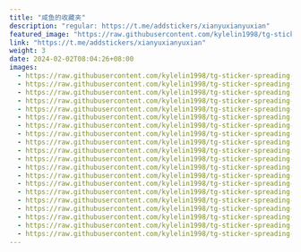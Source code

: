 ```yaml
---
title: "咸鱼的收藏夹"
description: "regular: https://t.me/addstickers/xianyuxianyuxian"
featured_image: "https://raw.githubusercontent.com/kylelin1998/tg-sticker-spreading-worldwide-images/main/img/552e1a90-01f2-4a17-a196-50c230275794.jpg"
link: "https://t.me/addstickers/xianyuxianyuxian"
weight: 3
date: 2024-02-02T08:04:26+08:00
images:
  - https://raw.githubusercontent.com/kylelin1998/tg-sticker-spreading-worldwide-images/main/img/552e1a90-01f2-4a17-a196-50c230275794.jpg
  - https://raw.githubusercontent.com/kylelin1998/tg-sticker-spreading-worldwide-images/main/img/47f27eef-0dce-4ecd-9912-3e2a5936b5de.jpg
  - https://raw.githubusercontent.com/kylelin1998/tg-sticker-spreading-worldwide-images/main/img/d1ca611d-75b6-485a-9db8-ce21a986adbd.jpg
  - https://raw.githubusercontent.com/kylelin1998/tg-sticker-spreading-worldwide-images/main/img/d4304f6d-b928-4511-956e-57e5af36bfe3.jpg
  - https://raw.githubusercontent.com/kylelin1998/tg-sticker-spreading-worldwide-images/main/img/3504ddcd-ce97-4f4b-9d7a-aadfa64cfaf1.jpg
  - https://raw.githubusercontent.com/kylelin1998/tg-sticker-spreading-worldwide-images/main/img/36e06dea-f203-4cae-9aef-50c3c69473de.jpg
  - https://raw.githubusercontent.com/kylelin1998/tg-sticker-spreading-worldwide-images/main/img/042f8956-0fad-4fb3-9fa4-b240c53673cb.jpg
  - https://raw.githubusercontent.com/kylelin1998/tg-sticker-spreading-worldwide-images/main/img/40b7ac03-65a4-4a28-8485-5b0f0ba4a234.jpg
  - https://raw.githubusercontent.com/kylelin1998/tg-sticker-spreading-worldwide-images/main/img/a8323056-0e99-4224-8749-b4456a232095.jpg
  - https://raw.githubusercontent.com/kylelin1998/tg-sticker-spreading-worldwide-images/main/img/4b58b615-4f90-469d-bae9-0361bffabae9.jpg
  - https://raw.githubusercontent.com/kylelin1998/tg-sticker-spreading-worldwide-images/main/img/395f9141-bd26-4c31-a842-53a14467aa19.jpg
  - https://raw.githubusercontent.com/kylelin1998/tg-sticker-spreading-worldwide-images/main/img/9e7dbb3e-0711-49bb-a4cb-6cf35d6c84e4.jpg
  - https://raw.githubusercontent.com/kylelin1998/tg-sticker-spreading-worldwide-images/main/img/e84753a9-7bd5-49a5-b95a-f71c28f6b2f6.jpg
  - https://raw.githubusercontent.com/kylelin1998/tg-sticker-spreading-worldwide-images/main/img/b8ff9f4a-1ed5-4faf-9407-e2df758c1193.jpg
  - https://raw.githubusercontent.com/kylelin1998/tg-sticker-spreading-worldwide-images/main/img/60d4283b-aee1-4b98-8e13-6768cd6a3323.jpg
  - https://raw.githubusercontent.com/kylelin1998/tg-sticker-spreading-worldwide-images/main/img/abf1af04-84ea-4c6e-9711-248f131ee083.jpg
  - https://raw.githubusercontent.com/kylelin1998/tg-sticker-spreading-worldwide-images/main/img/cea6ae21-1a7d-491c-b2d3-409acd3aac0a.jpg
  - https://raw.githubusercontent.com/kylelin1998/tg-sticker-spreading-worldwide-images/main/img/fcc55c2c-97bd-4dcf-8f0a-ec69f20a49a8.jpg
  - https://raw.githubusercontent.com/kylelin1998/tg-sticker-spreading-worldwide-images/main/img/32f7d5e0-91b2-46e5-be93-5dc199b38ccc.jpg
  - https://raw.githubusercontent.com/kylelin1998/tg-sticker-spreading-worldwide-images/main/img/1265a003-d130-44ce-91cd-7b850bab7a03.jpg
---
```

